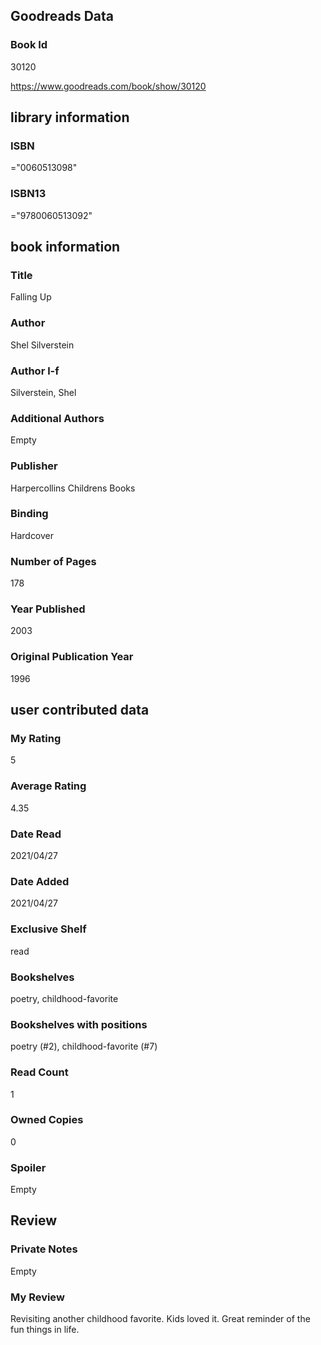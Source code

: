 <!-- This template shows how to bulk convert all columns of data into one markdown file -->
<!-- caveat: substitution key matches column headers from default export. You will get a KeyError if there's a mismatch -->

## Goodreads Data

### Book Id 

30120

https://www.goodreads.com/book/show/30120

## library information

### ISBN 
="0060513098"

### ISBN13 
="9780060513092"

## book information

### Title
Falling Up

### Author 
Shel Silverstein

### Author l-f 
Silverstein, Shel

### Additional Authors
Empty

### Publisher 
Harpercollins Childrens Books

### Binding
Hardcover

### Number of Pages
178

### Year Published
2003

### Original Publication Year 
1996

## user contributed data

### My Rating
5

### Average Rating
4.35

### Date Read
2021/04/27

### Date Added
2021/04/27

### Exclusive Shelf
read

### Bookshelves
poetry, childhood-favorite

### Bookshelves with positions
poetry (#2), childhood-favorite (#7)

### Read Count
1

### Owned Copies
0

### Spoiler 
Empty

## Review

### Private Notes
Empty

### My Review
Revisiting another childhood favorite. Kids loved it. Great reminder of the fun things in life.